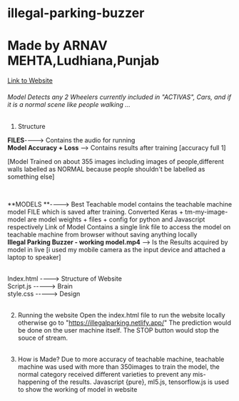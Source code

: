 # illegal-parking-buzzer
# Made by ARNAV MEHTA,Ludhiana,Punjab
[Link to Website](https://illegalparking.netlify.app/)
###### Model Detects any 2 Wheelers currently included in "ACTIVAS", Cars, and if it is a normal scene like people walking ...
1. Structure

**FILES**----> Contains the audio for running
<br/>
**Model Accuracy + Loss** --> Contains results after training [accuracy full 1]

[Model Trained on about 355 images including images of people,different walls labelled as NORMAL because people shouldn't be labelled as something else]

<br/>

**MODELS **----> Best Teachable model contains the teachable machine model FILE which is saved after training.
           Converted Keras + tm-my-image-model are model weights + files + config for python and Javascript respectively
           Link of Model Contains a single link file to access the model on teachable machine from browser without saving anything locally
           <br/>
**Illegal Parking Buzzer - working model.mp4** --> Is the Results acquired by model in live [i used my mobile camera as the input device and attached a laptop to speaker]


<br/>
Index.html ----> Structure of Website
<br/>
Script.js -----> Brain
<br/>
style.css -----> Design 
<br/><br/>

2. Running the website
Open the index.html file to run the website locally otherwise go to "https://illegalparking.netlify.app/"
The prediction would be done on the user machine itself.
The STOP button would stop the souce of stream.
<br/><br/>

3. How is Made?
Due to more accuracy of teachable machine, teachable machine was used with more than 350images to train the model, the normal category received different varieties to prevent any mis-happening of the results.
Javascript {pure}, ml5.js, tensorflow.js is used to show the working of model in website

